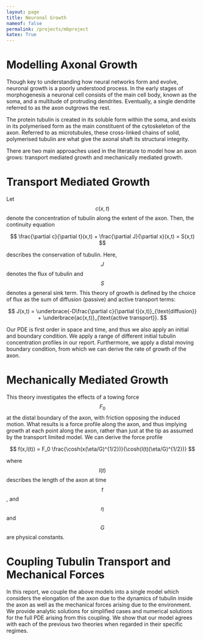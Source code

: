 ```yaml
---
layout: page
title: Neuronal Growth
nameof: false
permalink: /projects/mbproject
katex: True
---
```


# Modelling Axonal Growth

Though key to understanding how neural networks form and evolve, neuronal growth is a poorly understood process. In the early stages of morphogenesis a neuronal cell consists of the main cell body, known as the soma, and a multitude of protruding dendrites. Eventually, a single dendrite referred to as the axon outgrows the rest.

The protein tubulin is created in its soluble form within the soma, and exists in its polymerised form as the main constituent of the cytoskeleton of the axon. Referred to as microtubules, these cross-linked chains
of solid, polymerised tubulin are what give the axonal shaft its structural integrity.

There are two main approaches used in the literature to model how an axon grows: transport mediated growth and mechanically mediated growth.
 # Transport Mediated Growth
 Let $$c(x,t)$$ denote the concentration of tubulin along the extent of the axon. Then, the continuity equation

 $$
 \frac{\partial c}{\partial t}(x,t) + \frac{\partial J}{\partial x}(x,t) = S(x,t)
 $$ 

 describes the conservation of tubulin. Here, $$J$$ denotes the flux of tubulin and $$S$$ denotes a general sink term. This theory of growth is defined by the choice of flux as the sum of diffusion (passive) and active transport terms:

 $$
 J(x,t) = \underbrace{-D\frac{\partial c}{\partial t}(x,t)}_{\text{diffusion}} + \underbrace{ac(x,t)}_{\text{active transport}}.
 $$

 Our PDE is first order in space and time, and thus we also apply an initial and boundary condition. We apply a range of different initial tubulin concentration profiles in our report. Furthermore, we apply a distal moving boundary condition, from which we can derive the rate of growth of the axon.

 # Mechanically Mediated Growth
 This theory investigates the effects of a towing force $$F_0$$ at the distal boundary of the axon, with friction opposing the induced motion. What results is a force profile along the axon, and thus implying growth at each point along the axon, rather than just at the tip as assumed by the transport limited model. We can derive the force profile

 $$
 f(x,l(t)) = F_0 \frac{\cosh(x(\eta/G)^{1/2})}{\cosh(l(t)(\eta/G)^{1/2})}
 $$

 where $$l(t)$$ describes the length of the axon at time $$t$$, and $$\eta$$ and $$G$$ are physical constants.
  
 # Coupling Tubulin Transport and Mechanical Forces
 In this report, we couple the above models into a single model which considers the elongation of the axon due to the dynamics of tubulin inside the axon as well as the mechanical forces arising due to the environment. We provide analytic solutions for simplified cases and numerical solutions for the full PDE arising from this coupling. We show that our model agrees with each of the previous two theories when regarded in their specific regimes. 